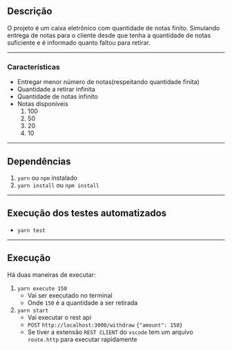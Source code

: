 ## Descrição

O projeto é um caixa eletrônico com quantidade de notas finito. Simulando entrega de notas para o cliente desde que tenha a quantidade de notas suficiente e é informado quanto faltou para retirar.

---

### Características

- Entregar menor número de notas(respeitando quantidade finita)
- Quantidade a retirar infinita
- Quantidade de notas infinito
- Notas disponíveis
  1.  100
  2.  50
  3.  20
  4.  10

---

## Dependências

1. `yarn` ou `npm` instalado
2. `yarn install` ou `npm install`

---

## Execução dos testes automatizados

- `yarn test`

---

## Execução

Há duas maneiras de executar:

1. `yarn execute 150`
   - Vai ser executado no terminal
   - Onde `150` é a quantidade a ser retirada
2. `yarn start`
   - Vai executar o rest api
   - `POST` `http://localhost:3000/withdraw` `{"amount": 150}`
   - Se tiver a extensão `REST CLIENT` do `vscode` tem um arquivo `route.http` para executar rapidamente
